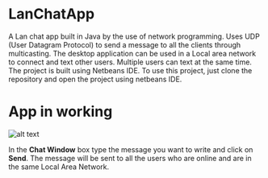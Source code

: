 # LanChatApp
A Lan chat app built in Java by the use of network programming. Uses UDP (User Datagram Protocol) to send a message to all the clients through multicasting. The desktop application can be used  in a Local area network  to 
connect and text other users. Multiple users can text at the same time.
The project is built using Netbeans IDE. To use this project, just clone the repository and open the project using netbeans IDE.
# App in working

![alt text](https://github.com/amarsharma23/lan-chat-app)

 In the **Chat Window** box type the message you want to write and click on **Send**. The message will be sent to all the users who are online and are in the same Local Area Network.

